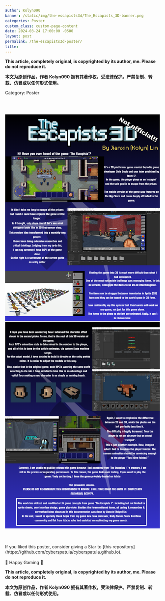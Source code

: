 ```yaml
---
author: Kolyn090
banner: /static/img/the-escapists3d/The_Escapists_3D-banner.png
categories: Poster
custom_class: custom-page-content
date: 2024-03-24 17:00:00 -0500
layout: post
permalink: /the-escapists3d-poster/
title: 
---
```



**This article, completely original, is copyrighted by its author, me. Please do not reproduce it.**


**本文为原创作品，作者 Kolyn090 拥有其著作权，受法律保护。严禁复制、转载、仿冒或以任何形式使用。**


Category: Poster


<br>
<br>

![1](/static/img/the-escapists3d/1.png)
![2](/static/img/the-escapists3d/2.png)


<br>
<br>
If you liked this poster, consider giving a Star to [this repository](https://github.com/cyberspatula/cyberspatula.github.io).


<br>
<br>
👾 Happy Gaming 👾


**This article, completely original, is copyrighted by its author, me. Please do not reproduce it.**


**本文为原创作品，作者 Kolyn090 拥有其著作权，受法律保护。严禁复制、转载、仿冒或以任何形式使用。**
